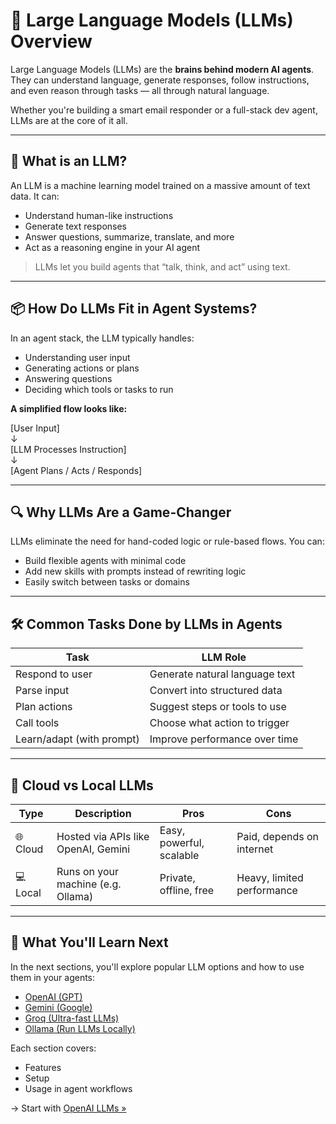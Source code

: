 # 🤖 Large Language Models (LLMs) Overview

Large Language Models (LLMs) are the **brains behind modern AI agents**. They can understand language, generate responses, follow instructions, and even reason through tasks — all through natural language.

Whether you're building a smart email responder or a full-stack dev agent, LLMs are at the core of it all.

---

## 🧠 What is an LLM?

An LLM is a machine learning model trained on a massive amount of text data. It can:
- Understand human-like instructions
- Generate text responses
- Answer questions, summarize, translate, and more
- Act as a reasoning engine in your AI agent

> LLMs let you build agents that “talk, think, and act” using text.

---

## 📦 How Do LLMs Fit in Agent Systems?

In an agent stack, the LLM typically handles:
- Understanding user input
- Generating actions or plans
- Answering questions
- Deciding which tools or tasks to run

**A simplified flow looks like:**

[User Input]\
↓\
[LLM Processes Instruction]\
↓\
[Agent Plans / Acts / Responds]


---

## 🔍 Why LLMs Are a Game-Changer

LLMs eliminate the need for hand-coded logic or rule-based flows. You can:
- Build flexible agents with minimal code
- Add new skills with prompts instead of rewriting logic
- Easily switch between tasks or domains

---

## 🛠️ Common Tasks Done by LLMs in Agents

| Task                     | LLM Role                          |
|--------------------------|-----------------------------------|
| Respond to user          | Generate natural language text    |
| Parse input              | Convert into structured data      |
| Plan actions             | Suggest steps or tools to use     |
| Call tools               | Choose what action to trigger     |
| Learn/adapt (with prompt)| Improve performance over time     |

---

## 🔄 Cloud vs Local LLMs

| Type      | Description                          | Pros                        | Cons                          |
|-----------|--------------------------------------|-----------------------------|-------------------------------|
| 🌐 Cloud  | Hosted via APIs like OpenAI, Gemini  | Easy, powerful, scalable    | Paid, depends on internet     |
| 💻 Local  | Runs on your machine (e.g. Ollama)   | Private, offline, free      | Heavy, limited performance    |

---

## 🧩 What You'll Learn Next

In the next sections, you'll explore popular LLM options and how to use them in your agents:

- [OpenAI (GPT)](./openai.md)
- [Gemini (Google)](./gemini.md)
- [Groq (Ultra-fast LLMs)](./groq.md)
- [Ollama (Run LLMs Locally)](./ollama-local.md)

Each section covers:
- Features
- Setup
- Usage in agent workflows

→ Start with [OpenAI LLMs »](./1_openai.md)
